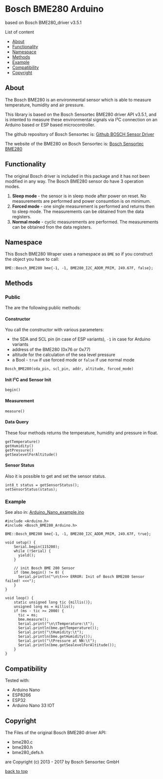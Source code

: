 # Bosch BME280 Arduino
based on Bosch BME280_driver v3.5.1

List of content<br>
* [About](#about)<br>
* [Functionality](#functionality)<br>
* [Namespace](#namespace)<br>
* [Methods](#methods)<br>
* [Example](#example)<br>
* [Compatibility](#compatibility)
* [Copyright](#copyright)


## About
The Bosch BME280 is an environmental sensor which is able to measure temperature, humidity and air pressure.

This library is based on the Bosch Sensortec BME280 driver API v3.5.1, and is intented to measure these environmental signals via I²C connection on an Arduino based or ESP based microcontroller.

The github repository of Bosch Sensortec is: [Github BOSCH Sensor Driver](https://github.com/BoschSensortec/BME280_driver)

The website of the BME280 on Bosch Sensortec is: [Bosch Sensortec BME280](https://www.bosch-sensortec.com/products/environmental-sensors/humidity-sensors-bme280/)

## Functionality
The original Bosch driver is included in this package and it has not been modified in any way.
The Bosch BME280 sensor do have 3 operation modes.
1. **Sleep mode** - the sensor is in sleep mode after power on reset. No measurements are performed and power consumtion is on minimum.
2. **Forced mode** - one single measurement is performed and returns then to sleep mode. The measurements can be obtained from the data registers.
3. **Normal mode** - cyclic measurements are performed. The measurements can be obtained fron the data registers.

## Namespace
This Bosch BME280 Wraper uses a namespace as `BME` so if you construct the object you have to call:
```
BME::Bosch_BME280 bme{-1, -1, BME280_I2C_ADDR_PRIM, 249.67F, false};
```

## Methods
### Public
The are the following public methods:

#### Constructor
You call the constructor with various parameters:
* the SDA and SCL pin (in case of ESP variants), `-1` in case for Arduino variants
* address of the BME280 (0x76 or 0x77)
* altitude for the calculation of the sea level pressure
* a Bool - `true` if use forced mode or `false` if use normal mode
```
Bosch_BME280(sda_pin, scl_pin, addr, altitude, forced_mode)
```
#### Init I²C and Sensor Init
```
begin()
```
#### Measurement
```
measure()
```
#### Data Query
These four methods returns the temperature, humidity and pressure in float.
```
getTemperature()
getHumidity()
getPressure()
getSealevelForAltitude()
```
#### Sensor Status
Also it is possible to get and set the sensor status.
```
int8_t status = getSensorStatus();
setSensorStatus(status);
```

### Example
See also in:
[Arduino_Nano_example.ino](https://github.com/hasenradball/Bosch_BME280_Arduino/blob/master/examples/Arduino_Nano_example.ino)

```
#include <Arduino.h>
#include <Bosch_BME280_Arduino.h>

BME::Bosch_BME280 bme{-1, -1, BME280_I2C_ADDR_PRIM, 249.67F, true};

void setup() {
    Serial.begin(115200);
    while (!Serial) {
      yield();
    }

    // init Bosch BME 280 Sensor
    if (bme.begin() != 0) {
      Serial.println("\n\t>>> ERROR: Init of Bosch BME280 Sensor failed! <<<");
    }
}

void loop() {
    static unsigned long tic {millis()};
    unsigned long ms = millis();
    if (ms - tic >= 2000) {
      tic = ms;
      bme.measure();
      Serial.print("\n\tTemperature:\t");
      Serial.println(bme.getTemperature());
      Serial.print("\tHumidity:\t");
      Serial.println(bme.getHumidity());
      Serial.print("\tPressure at NN:\t");
      Serial.println(bme.getSealevelForAltitude());
    }
}
```


## Compatibility
Tested with:
* Arduino Nano
* ESP8266
* ESP32
* Arduino Nano 33 IOT

## Copyright
The Files of the original Bosch BME280 driver API:
* bme280.c
* bme280.h
* bme280_defs.h

are Copyright (c) 2013 - 2017 by Bosch Sensortec GmbH

[back to top](#bosch-bme280-arduino)